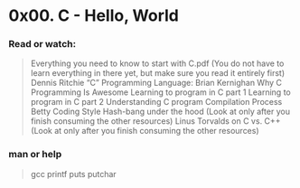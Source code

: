# 0x00. C - Hello, World

### Read or watch:

> Everything you need to know to start with C.pdf (You do not have to learn everything in there yet, but make sure you read it entirely first)
Dennis Ritchie
> “C” Programming Language: Brian Kernighan
> Why C Programming Is Awesome
> Learning to program in C part 1
> Learning to program in C part 2
> Understanding C program Compilation Process
> Betty Coding Style
> Hash-bang under the hood (Look at only after you finish consuming the other resources)
> Linus Torvalds on C vs. C++ (Look at only after you finish consuming the other resources)

### man or help
> gcc
> printf
> puts
> putchar
